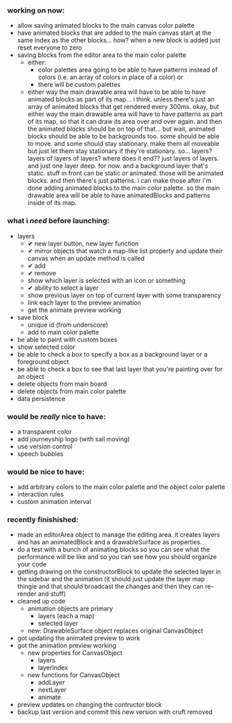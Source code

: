 ### working on now:
- allow saving animated blocks to the main canvas color palette
- have animated blocks that are added to the main canvas start at the same index as the other blocks... how? when a new block is added just reset everyone to zero
- saving blocks from the editor area to the main color palette
  - either:
    - color palettes area going to be able to have patterns instead of colors (i.e. an array of colors in place of a color) or
    - there will be custom palettes
  - either way the main drawable area will have to be able to have animated blocks as part of its map... i think. unless there's just an array of animated blocks that get rendered every 300ms. okay, but either way the main drawable area will have to have patterns as part of its map, so that it can draw its area over and over again. and then the animated blocks should be on top of that... but wait, animated blocks should be able to be backgrounds too. some should be able to move. and some should stay stationary. make them all moveable but just let them stay stationary if they're stationary. so... layers? layers of layers of layers? where does it end?? just layers of layers. and just one layer deep. for now. and a background layer that's static. stuff in front can be static or animated. those will be animated blocks. and then there's just patterns. i can make those after i'm done adding animated blocks to the main color palette. so the main drawable area will be able to have animatedBlocks and patterns inside of its map.

### what i *need* before launching:
- layers
  - ✔ new layer button, new layer function 
  - ✔ mirror objects that watch a map-like list property and update their canvas when an update method is called
  - ✔ add
  - ✔ remove
  - show which layer is selected with an icon or something
  - ✔ ability to select a layer 
  - show previous layer on top of current layer with some transparency
  - link each layer to the preview animation
  - get the animate preview working
- save block
  - unique id (from underscore)
  - add to main color palette
- be able to paint with custom boxes
- show selected color
- be able to check a box to specify a box as a background layer or a foreground object
- be able to check a box to see that last layer that you're painting over for an object
- delete objects from main board
- delete objects from main color palette
- data persistence


### would be *really* nice to have:
- a transparent color
- add journeyship logo (with sail moving)
- use version control
- speech bubbles


### would be nice to have:
- add arbitrary colors to the main color palette and the object color palette
- interaction rules
- custom animation interval





### recently finishished:
- made an editorArea object to manage the editing area. it creates layers and has an animatedBlock and a drawableSurface as properties.
- do a test with a bunch of animating blocks so you can see what the performance will be like and so you can see how you should organize your code
- getting drawing on the constructorBlock to update the selected layer in the sidebar and the animation (it should just update the layer map thingie and that should broadcast the changes and then they can re-render and stuff)
- cleaned up code
  - animation objects are primary
    - layers (each a map)
    - selected layer
  - new: DrawableSurface object replaces original CanvasObject
- got updating the animated preview to work
- got the animation preview working
  - new properties for CanvasObject
    - layers
    - layerIndex
  - new functions for CanvasObject
    - addLayer
    - nextLayer
    - animate
- preview updates on changing the contructor block
- backup last version and commit this new version with cruft removed

